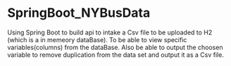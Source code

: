 # SpringBoot_NYBusData
Using Spring Boot to build api to intake a Csv file to be uploaded to H2 (which is a in memeory dataBase).
To be able to view specific variables(columns) from the dataBase.
Also be able to output the choosen variable to remove duplication from the data set and output it as a Csv file.

